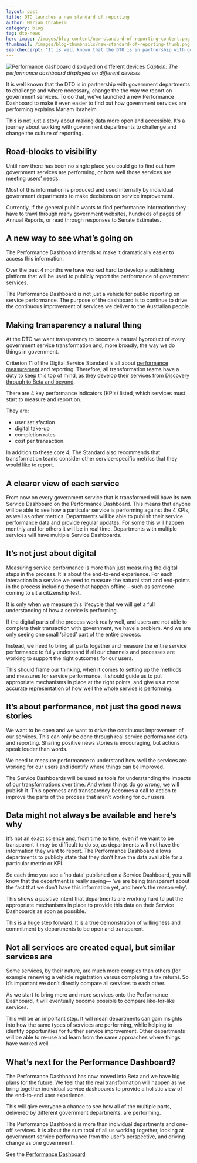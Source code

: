 ```yaml
---
layout: post
title: DTO launches a new standard of reporting
author: Mariam Ibraheim
category: blog
tag: dto-news
hero-image: /images/blog-content/new-standard-of-reporting-content.png
thumbnail: /images/blog-thumbnails/new-standard-of-reporting-thumb.png
searchexcerpt: "It is well known that the DTO is in partnership with government departments to challenge and where necessary, change the the way we report on government services. To do that, we’ve launched a new Performance Dashboard to make it even easier to find out how government services are performing explains Mariam Ibraheim."
---
```


![Performance dashboard displayed on different devices]({{site.url}}{{page.hero-image}})
*Caption: The performance dashboard displayed on different devices*

<div class="abstract" markdown="1">

It is well known that the DTO is in partnership with government departments to challenge and where necessary, change the the way we report on government services. To do that, we’ve launched a new Performance Dashboard to make it even easier to find out how government services are performing explains Mariam Ibraheim.

</div>

This is not just a story about making data more open and accessible. It’s a journey about working with government departments to challenge and change the culture of reporting. 

## Road-blocks to visibility

Until now there has been no single place you could go to find out how government services are performing, or how well those services are meeting users’ needs.  

Most of this information is produced and used internally by individual government departments to make decisions on service improvement. 

Currently, if the general public wants to find performance information they have to trawl through many government websites, hundreds of pages of Annual Reports, or read through responses to Senate Estimates. 

## A new way to see what’s going on

The Performance Dashboard intends to make it dramatically easier to access this information. 

Over the past 4 months we have worked hard to develop a publishing platform that will be used to publicly report the performance of government services.

The Performance Dashboard is not just a vehicle for public reporting on service performance. The purpose of  the dashboard is to continue to drive the continuous improvement of services we deliver to the Australian people. 

## Making transparency a natural thing

At the DTO we want transparency to become a natural byproduct of every government service transformation and, more broadly, the way we do things in government. 

Criterion 11 of the Digital Service Standard is all about [performance measurement](https://www.dto.gov.au/standard/11-measure-performance/) and reporting. 
Therefore, all transformation teams have a duty to keep this top of mind, as they develop their services from [Discovery through to Beta and beyond](https://www.dto.gov.au/standard/service-design-and-delivery-process/).  

There are 4 key performance indicators (KPIs) listed, which services must start to measure and report on. 

They are: 

  - user satisfaction 
  - digital take-up 
  - completion rates 
  - cost per transaction. 

In addition to these core 4, The Standard also recommends that transformation teams consider other service-specific metrics that they would like to report.

## A clearer view of each service

From now on every government service that is transformed will have its own Service Dashboard on the Performance Dashboard. This means that anyone will be able to see how a particular service is performing against the 4 KPIs, as well as other metrics. Departments will be able to publish their service performance data and provide regular updates. For some this will happen monthly and for others it will be in real time. Departments with multiple services will have multiple Service Dashboards. 

## It’s not just about digital

Measuring service performance is more than just measuring the digital steps  in the process. It is about the end-to-end experience. For each interaction in a service we need to measure the natural start and end-points in the process including those that happen offline – such as someone coming to sit a citizenship test. 

It is only when we measure this lifecycle that we will get a full understanding of how a service is performing. 

If the digital parts of the process work really well, and users are not able to complete their transaction with government, we have a problem. And we are only seeing one small ‘siloed’ part of the entire process.

Instead, we need to bring all parts together and measure the entire service performance to fully understand if all our channels and processes are working to support the right outcomes for our users.

This should frame our thinking, when it comes to setting up the methods and measures for service performance. It should guide us to put appropriate mechanisms in place at the right points, and give us a more accurate representation of how well the whole service is performing. 

## It’s about performance, not just the good news stories

We want to be open and we want to drive the continuous improvement of our services. This can only be done through real service performance data and reporting. Sharing positive news stories is encouraging, but actions speak louder than words. 

We need to measure performance to understand how well the services are working for our users and identify where things can be improved.

The Service Dashboards will be used as tools for understanding the impacts of our transformations over time. And when things do go wrong, we will publish it. This openness and transparency becomes a call to action to improve the parts of the process that aren’t working for our users.

## Data might not always be available and here’s why

It’s not an exact science and, from time to time, even if we want to be transparent it may be difficult to do so, as departments will not have the information they want to report. The Performance Dashboard allows departments to publicly state that they don’t have the data available for a particular metric or KPI.  

So each time you see a ‘no data’ published on a Service Dashboard, you will know that the department is really saying— ‘we are being transparent about the fact that we don’t have this information yet, and here’s the reason why’.  

This shows a positive intent that departments are working hard to put the appropriate mechanisms in place to provide this data on their Service Dashboards as soon as possible.  

This is a huge step forward. It is a true demonstration of willingness and commitment by departments to be open and transparent.

## Not all services are created equal, but similar services are

Some services, by their nature, are much more complex than others (for example renewing a vehicle registration versus completing a tax return). So it’s important we don’t directly compare all services to each other. 

As we start to bring more and more services onto the Performance Dashboard, it will eventually become possible to compare like-for-like services.  

This will be an important step. It will mean departments can gain insights into how the same types of services are performing, while helping to identify opportunities for further service improvement. Other departments will be able to re-use and learn from the same approaches where things have worked well.

## What’s next for the Performance Dashboard?

The Performance Dashboard has now moved into Beta and we have big plans for the future. We feel that the real transformation will happen as we bring together individual service dashboards to provide a holistic view of the end-to-end user experience. 

This will give everyone a chance to see how all of the multiple parts, delivered by different government departments, are performing. 

The Performance Dashboard is more than individual departments and one-off services. It is about the sum total of all us working together, looking at government service performance from the user’s perspective, and driving change as one government. 

See the [Performance Dashboard](https://dashboard.gov.au/)
